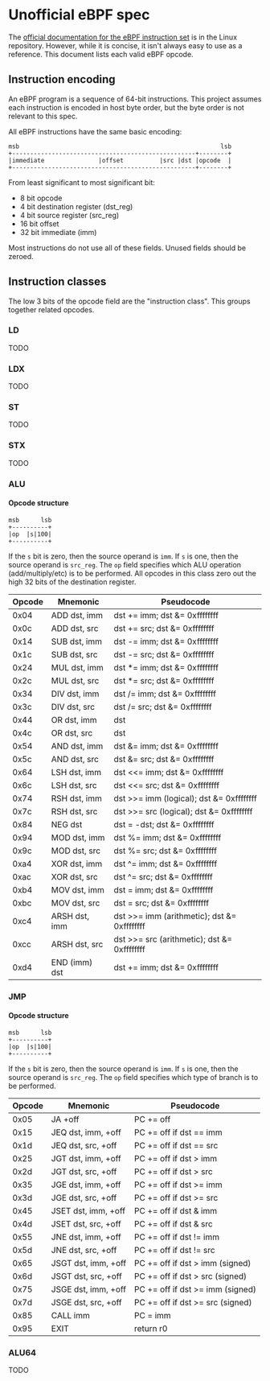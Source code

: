 # Unofficial eBPF spec

The [official documentation for the eBPF instruction set][1] is in the
Linux repository. However, while it is concise, it isn't always easy to
use as a reference. This document lists each valid eBPF opcode.

[1]: https://www.kernel.org/doc/Documentation/networking/filter.txt

## Instruction encoding

An eBPF program is a sequence of 64-bit instructions. This project assumes each
instruction is encoded in host byte order, but the byte order is not relevant
to this spec.

All eBPF instructions have the same basic encoding:

    msb                                                        lsb
    +---------------------------------------------------+--------+
    |immediate               |offset          |src |dst |opcode  |
    +---------------------------------------------------+--------+

From least significant to most significant bit:

 - 8 bit opcode
 - 4 bit destination register (dst_reg)
 - 4 bit source register (src_reg)
 - 16 bit offset
 - 32 bit immediate (imm)

Most instructions do not use all of these fields. Unused fields should be
zeroed.

## Instruction classes

The low 3 bits of the opcode field are the "instruction class".
This groups together related opcodes.

### LD

TODO

### LDX

TODO

### ST

TODO

### STX

TODO

### ALU

#### Opcode structure

    msb      lsb
    +----------+
    |op  |s|100|
    +----------+

If the `s` bit is zero, then the source operand is `imm`. If `s` is one, then
the source operand is `src_reg`. The `op` field specifies which ALU operation
(add/multiply/etc) is to be performed. All opcodes in this class zero out the
high 32 bits of the destination register.

Opcode | Mnemonic            | Pseudocode
-------|---------------------|------------------------------
0x04   | ADD dst, imm        | dst += imm; dst &= 0xffffffff
0x0c   | ADD dst, src        | dst += src; dst &= 0xffffffff
0x14   | SUB dst, imm        | dst -= imm; dst &= 0xffffffff
0x1c   | SUB dst, src        | dst -= src; dst &= 0xffffffff
0x24   | MUL dst, imm        | dst *= imm; dst &= 0xffffffff
0x2c   | MUL dst, src        | dst *= src; dst &= 0xffffffff
0x34   | DIV dst, imm        | dst /= imm; dst &= 0xffffffff
0x3c   | DIV dst, src        | dst /= src; dst &= 0xffffffff
0x44   | OR dst, imm         | dst |= imm; dst &= 0xffffffff
0x4c   | OR dst, src         | dst |= src; dst &= 0xffffffff
0x54   | AND dst, imm        | dst &= imm; dst &= 0xffffffff
0x5c   | AND dst, src        | dst &= src; dst &= 0xffffffff
0x64   | LSH dst, imm        | dst <<= imm; dst &= 0xffffffff
0x6c   | LSH dst, src        | dst <<= src; dst &= 0xffffffff
0x74   | RSH dst, imm        | dst >>= imm (logical); dst &= 0xffffffff
0x7c   | RSH dst, src        | dst >>= src (logical); dst &= 0xffffffff
0x84   | NEG dst             | dst = -dst; dst &= 0xffffffff
0x94   | MOD dst, imm        | dst %= imm; dst &= 0xffffffff
0x9c   | MOD dst, src        | dst %= src; dst &= 0xffffffff
0xa4   | XOR dst, imm        | dst ^= imm; dst &= 0xffffffff
0xac   | XOR dst, src        | dst ^= src; dst &= 0xffffffff
0xb4   | MOV dst, imm        | dst = imm; dst &= 0xffffffff
0xbc   | MOV dst, src        | dst = src; dst &= 0xffffffff
0xc4   | ARSH dst, imm       | dst >>= imm (arithmetic); dst &= 0xffffffff
0xcc   | ARSH dst, src       | dst >>= src (arithmetic); dst &= 0xffffffff
0xd4   | END (imm) dst       | dst += imm; dst &= 0xffffffff

### JMP

#### Opcode structure

    msb      lsb
    +----------+
    |op  |s|100|
    +----------+

If the `s` bit is zero, then the source operand is `imm`. If `s` is one, then
the source operand is `src_reg`. The `op` field specifies which type of branch
is to be performed.

Opcode | Mnemonic            | Pseudocode
-------|---------------------|------------------------
0x05   | JA +off             | PC += off
0x15   | JEQ dst, imm, +off  | PC += off if dst == imm
0x1d   | JEQ dst, src, +off  | PC += off if dst == src
0x25   | JGT dst, imm, +off  | PC += off if dst > imm
0x2d   | JGT dst, src, +off  | PC += off if dst > src
0x35   | JGE dst, imm, +off  | PC += off if dst >= imm
0x3d   | JGE dst, src, +off  | PC += off if dst >= src
0x45   | JSET dst, imm, +off | PC += off if dst & imm
0x4d   | JSET dst, src, +off | PC += off if dst & src
0x55   | JNE dst, imm, +off  | PC += off if dst != imm
0x5d   | JNE dst, src, +off  | PC += off if dst != src
0x65   | JSGT dst, imm, +off | PC += off if dst > imm (signed)
0x6d   | JSGT dst, src, +off | PC += off if dst > src (signed)
0x75   | JSGE dst, imm, +off | PC += off if dst >= imm (signed)
0x7d   | JSGE dst, src, +off | PC += off if dst >= src (signed)
0x85   | CALL imm            | PC = imm
0x95   | EXIT                | return r0

### ALU64

TODO
